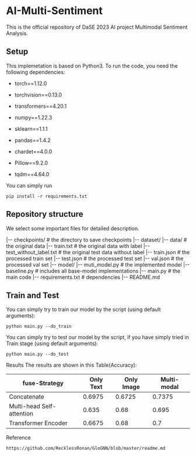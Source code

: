 # AI-Multi-Sentiment
This is the official repository of DaSE 2023 AI project Multimodal Sentiment Analysis.

## Setup
This implemetation is based on Python3. To run the code, you need the following dependencies:

- torch==1.12.0

- torchvision==0.13.0

- transformers==4.20.1

- numpy==1.22.3

- sklearn==1.1.1

- pandas==1.4.2

- chardet==4.0.0

- Pillow==9.2.0

- tqdm==4.64.0

You can simply run
```shell
pip install -r requirements.txt
```

## Repository structure

We select some important files for detailed description.

|-- checkpoints/ # the directory to save checkpoints
|-- dataset/
    |-- data/ # the original data
    |-- train.txt # the original data with label
    |-- test_without_label.txt # the original test data without label
    |-- train.json # the processed train set
    |-- test.json # the processed test set
    |-- val.json # the processed val set
|-- model/
    |-- muti_model.py # the implemented model
    |-- baseline.py # includes all base-model implementations
|-- main.py # the main code
|-- requirements.txt # dependencies
|-- README.md

## Train and Test
You can simply try to train our model by the script (using default arguments):
```shell
python main.py --do_train
```
You can simply try to test our model by the script, if you have simply tried in Train stage (using default arguments):
```shell
python main.py --do_test
```
Results
The results are shown in this Table(Accuracy):

| fuse-Strategy              | Only Text | Only Image | Multi-modal |
| ------------------------- | --------- | ---------- | ----------- |
| Concatenate               | 0.6975    | 0.6725     | 0.7375      |
| Multi-head Self-attention | 0.635     | 0.68       | 0.695       |
| Transformer Encoder       | 0.6675    | 0.68       | 0.7         |

Reference

`https://github.com/RecklessRonan/GloGNN/blob/master/readme.md`
